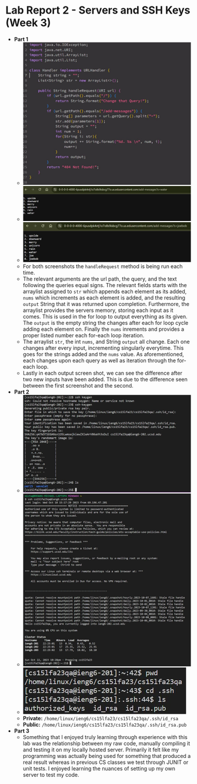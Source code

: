 # **Lab Report 2 - Servers and SSH Keys (Week 3)**
* **Part 1**
  * ![Image](StringServer_1.JPG)
  * ![Image](1_output.JPG)
  * ![Image](2_outputJPG.JPG)
  * For both screenshots the `handleRequest` method is being run each time. 
  * The relevant arguments are the url path, the query, and the text following the queries equal signs. The relevant fields starts with the arraylist assigned to `str` which appends each element as its added, `nums` which increments as each element is added, and the resulting `output` String that it was returned upon completion. Furthermore, the arraylist provides the servers memory, storing each input as it comes. This is used in the for loop to output everything as its given. The `output` is the empty string the changes after each for loop cycle adding each element on. Finally the `nums` inrements and provides a proper listed number each for-each loop iteration.
  * The arraylist `str`, the int `nums`, and String `output` all change. Each one changes after every input, incrementing singularly everytime. This goes for the strings added and the `nums` value. As aforementioned, each changes upon each query as well as iteration through the for-each loop.
  * Lastly in each output screen shot, we can see the difference after two new inputs have been added. This is due to the difference seen between the first screenshot and the second.
* **Part 2**
  * ![Image](part2_2.JPG)
  * ![Image](part2_1.JPG)
  * ![Image](PART2.JPG)
  * **Private:** `/home/linux/ieng6/cs15lfa23/cs15lfa23qa/.ssh/id_rsa`
  * **Public:** `/home/linux/ieng6/cs15lfa23/cs15lfa23qa/.ssh/id_rsa.pub`
* **Part 3**
  * Something that I enjoyed truly learning through experience with this lab was the relationship between my raw code, manually compiling it and
    testing it on my locally hosted server. Primarily it felt like my programming was actually being used for something that produced a real result
    whereas in previous CS classes we test through JUNIT or unit tests. I enjoyed learning the nuances of setting up my own server to test my code.
